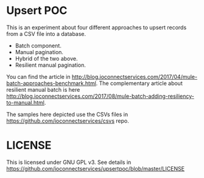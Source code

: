 # Upsert POC
This is an experiment about four different approaches to upsert records from a CSV file into a database.
* Batch component.
* Manual pagination.
* Hybrid of the two above.
* Resilient manual pagination.

You can find the article in http://blog.ioconnectservices.com/2017/04/mule-batch-approaches-benchmark.html.
The complementary article about resilient manual batch is here http://blog.ioconnectservices.com/2017/08/mule-batch-adding-resiliency-to-manual.html.

The samples here depicted use the CSVs files in https://github.com/ioconnectservices/csvs repo.

# LICENSE
This is licensed under GNU GPL v3. See details  in https://github.com/ioconnectservices/upsertpoc/blob/master/LICENSE
